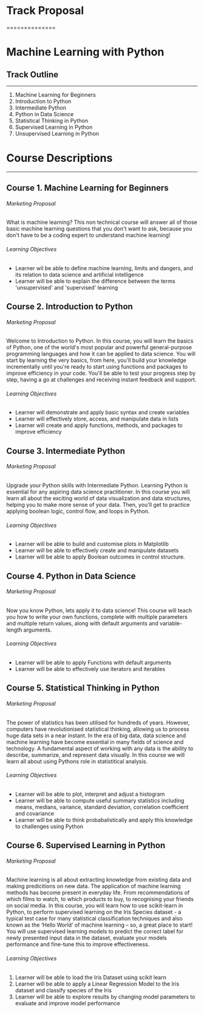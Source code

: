 
# Track Proposal
==============

# Machine Learning with Python


## Track Outline
-------------

1. Machine Learning for Beginners 
2. Introduction to Python 
3. Intermediate Python 
4. Python in Data Science
5. Statistical Thinking in Python
6. Supervised Learning in Python
7. Unsupervised Learning in Python

# Course Descriptions
-------------------

## Course 1. Machine Learning for Beginners

###### Marketing Proposal

What is machine learning? This non technical course will answer all of those basic machine learning questions that you don't want to ask, because you don't have to be a coding expert to understand machine learning! 

###### Learning Objectives

* Learner wil be able to define machine learning, limits and dangers, and its relation to data science and artificial intelligence
* Learner will be able to explain the difference between the terms 'unsupervised' and 'supervised' learning


## Course 2. Introduction to Python 

###### Marketing Proposal

Welcome to Introduction to Python. In this course, you will learn the basics of Python, one of the world's most popular and powerful general-purpose programming languages and how it can be applied to data science. You will start by learning the very basics, from here, you'll build your knowledge incrementally until you're ready to start using functions and packages to improve efficiency in your code. You'll be able to test your progress step by step, having a go at challenges and receiving instant feedback and support. 

###### Learning Objectives

* Learner will demonstrate and apply basic syntax and create variables
* Learner will effectively store, access, and manipulate data in lists
* Learner will create and apply functions, methods, and packages to improve efficiency 

## Course 3. Intermediate Python 

###### Marketing Proposal

Upgrade your Python skills with Intermediate Python. Learning Python is essential for any aspiring data science practitioner. In this course you will learn all about the exciting world of data visualization and data structures, helping you to make more sense of your data. Then, you'll get to practice applying boolean logic, control flow, and loops in Python.

###### Learning Objectives

* Learner will be able to build and customise plots in Matplotlib
* Learner will be able to effectively create and manipulate datasets
* Learner will be able to apply Boolean outcomes in control structure.

## Course 4. Python in Data Science 

###### Marketing Proposal

Now you know Python, lets apply it to data science! This course will teach you how to write your own functions, complete with multiple parameters and multiple return values, along with default arguments and variable-length arguments. 

###### Learning Objectives

* Learner will be able to apply Functions with default arguments
* Learner will be able to effectively use iterators and iterables

## Course 5. Statistical Thinking in Python

###### Marketing Proposal

The power of statistics has been utilised for hundreds of years. However, computers have revolutionised statistical thinking, allowing us to process huge data sets in a near instant. In the era of big data, data science and machine learning have become essential in many fields of science and technology. A fundamental aspect of working with any data is the ability to describe, summarize, and represent data visually. In this course we will learn all about using Pythons role in statistitical  analysis. 


###### Learning Objectives

* Learner will be able to  plot, interpret and adjust a histogram
* Learner will be able to compute useful summary statistics including means, medians, variance, standard deviation, correlation coefficient and covariance
* Learner will be able to think probabalistically and apply this knowledge to challenges using Python

## Course 6. Supervised Learning in Python

###### Marketing Proposal


Machine learning is all about extracting knowledge from existing data and making predicitions on new data. The application of machine learning methods has become present in everyday life. From recommendations of which films to watch, to which products to buy, to recognising your friends on social media. In this course, you will learn how to use scikit-learn in Python, to perform supervised learning on the Iris Species dataset - a typical test case for many statistical classification techniques and also known as the ‘Hello World’ of machine learning – so, a great place to start! You will use supervised learning models to predict the correct label for newly presented input data in the dataset, evaluate your models performance and fine-tune this to improve effectiveness. 

###### Learning Objectives

1.	Learner will be able to load the Iris Dataset using scikit learn
2.	Learner will be able to apply a Linear Regression Model to the Iris dataset and classify species of the Iris
3.	Learner will be able to explore results by changing model parameters to evaluate and improve model performance





